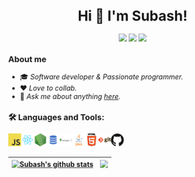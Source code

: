 <h1 align="center"> Hi 👋 I'm Subash!</h1>
<p align="center">
  <a href="https://www.linkedin.com/in/subash-c-291160190/"><img src="https://img.shields.io/badge/LinkedIn-0077B5?style=for-the-badge&logo=linkedin&logoColor=white"></a> 
  <a href="https://www.instagram.com/___s_u_b_a_s_h___/"><img src="https://img.shields.io/badge/Instagram-E4405F?style=for-the-badge&logo=instagram&logoColor=white"></a> 
  <a href="https://twitter.com/subash__33"><img src="https://img.shields.io/badge/Twitter-1DA1F2?style=for-the-badge&logo=twitter&logoColor=white"></a>
</p>

### About me

- :mortar_board:  *Software developer & Passionate programmer.*
- :heart:  *Love to collab.*
- :speech_balloon:  *Ask me about anything [here](https://github.com/subash7038/subash7038/issues).*

### 🛠 Languages and Tools:
<img align="left" alt="JavaScript" width="26px" src="https://raw.githubusercontent.com/github/explore/80688e429a7d4ef2fca1e82350fe8e3517d3494d/topics/javascript/javascript.png" />
<img align="left" alt="React.js" width="26px" src="https://raw.githubusercontent.com/github/explore/80688e429a7d4ef2fca1e82350fe8e3517d3494d/topics/react/react.png" />
<img align="left" alt="Node.js" width="26px" src="https://raw.githubusercontent.com/github/explore/80688e429a7d4ef2fca1e82350fe8e3517d3494d/topics/nodejs/nodejs.png" />
<img align="left" alt="SQL" width="26px" src="https://raw.githubusercontent.com/github/explore/80688e429a7d4ef2fca1e82350fe8e3517d3494d/topics/sql/sql.png" />
<img align="left" alt="MongoDB" width="26px" src="https://raw.githubusercontent.com/github/explore/80688e429a7d4ef2fca1e82350fe8e3517d3494d/topics/mongodb/mongodb.png" />
<img align="left" alt="GitHub" width="26px" src="https://raw.githubusercontent.com/github/explore/78df643247d429f6cc873026c0622819ad797942/topics/java/java.png" />
<img align="left" alt="HTML5" width="26px" src="https://raw.githubusercontent.com/github/explore/80688e429a7d4ef2fca1e82350fe8e3517d3494d/topics/html/html.png" />
<img align="left" alt="Git" width="26px" src="https://raw.githubusercontent.com/github/explore/80688e429a7d4ef2fca1e82350fe8e3517d3494d/topics/git/git.png" />
<img align="left" alt="GitHub" width="26px" src="https://raw.githubusercontent.com/github/explore/78df643247d429f6cc873026c0622819ad797942/topics/github/github.png" />
<br>
<br>


<a href="https://github.com/subash7038/github-readme-stats"><img align="center" src="https://github-readme-stats.vercel.app/api?username=subash7038&show_icons=true&include_all_commits=true&theme=buefy&hide_border=true" alt="Subash's github stats" /></a> | <a href="https://github.com/subash7038/github-readme-stats"><img align="center" src="https://github-readme-stats.vercel.app/api/top-langs/?username=subash7038&layout=compact&theme=buefy&hide_border=true" /></a> |
| ------------- | ------------- |
